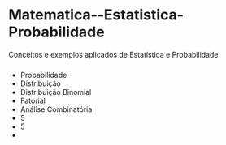 # Matematica--Estatistica-Probabilidade
Conceitos e exemplos aplicados de Estatística e Probabilidade
###
* Probabilidade
* Distribuição
* Distribuição Binomial
* Fatorial
* Análise Combinatória
* 5
* 5
* 


  
